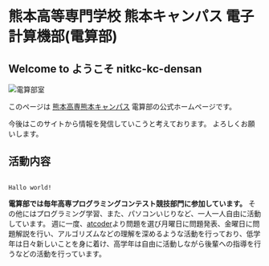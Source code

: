 # 熊本高等専門学校 熊本キャンパス 電子計算機部(電算部)

## Welcome to ようこそ nitkc-kc-densan

![電算部室](https://github.com/nitkc-kc-densan/page/docs/images/densanroom.jpg)

このページは [熊本高専熊本キャンパス](http://www.kumamoto-nct.ac.jp/) 電算部の公式ホームページです。

今後はこのサイトから情報を発信していこうと考えております。
よろしくお願いします。

## 活動内容

```

Hallo world!

```

**電算部では毎年高専プログラミングコンテスト競技部門に参加しています。**
その他にはプログラミング学習、また、パソコンいじりなど、一人一人自由に活動しています。
週に一度、[atcoder](http://www.kumamoto-nct.ac.jp/)より問題を選び月曜日に問題発表、金曜日に問題解説を行い、アルゴリズムなどの理解を深めるような活動を行っており、低学年は日々新しいことを身に着け、高学年は自由に活動しながら後輩への指導を行うなどの活動を行っています。


